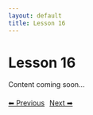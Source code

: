 ```yaml
---
layout: default
title: Lesson 16
---
```


# Lesson 16

Content coming soon...

<div style="margin-top: 20px;">
<a href="/docs/Advanced/Lessons/lesson_15.md" style="margin-right: 10px;">⬅ Previous</a><a href="/docs/Advanced/Lessons/lesson_17.md">Next ➡</a>
</div>
